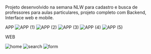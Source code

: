 Projeto desenvolvido na semana NLW para cadastro e busca de professores para aulas particulares, projeto completo com Backend, Interface web e mobile.

APP
![APP (1)](https://user-images.githubusercontent.com/30902898/90089750-92bbc200-dcf8-11ea-962a-75a04aba9e17.png)
![APP (2)](https://user-images.githubusercontent.com/30902898/90089751-93ecef00-dcf8-11ea-8b7c-defe9e2ab514.png)
![APP (3)](https://user-images.githubusercontent.com/30902898/90089752-93ecef00-dcf8-11ea-9fe2-129d3ef279b7.png)
![APP (4)](https://user-images.githubusercontent.com/30902898/90089755-94858580-dcf8-11ea-8d5b-37acca83337a.png)
![APP (5)](https://user-images.githubusercontent.com/30902898/90089756-94858580-dcf8-11ea-9068-992641356021.png)

WEB


![home](https://user-images.githubusercontent.com/30902898/90089757-951e1c00-dcf8-11ea-879b-3454a485dd89.png)
![search](https://user-images.githubusercontent.com/30902898/90089759-951e1c00-dcf8-11ea-94eb-4edf65d61aeb.png)
![form](https://user-images.githubusercontent.com/30902898/90089762-95b6b280-dcf8-11ea-996f-58c1138ee49d.png)
